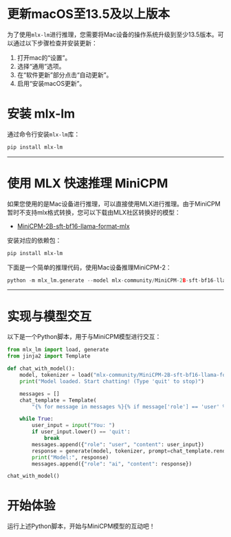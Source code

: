 
# 更新macOS至13.5及以上版本

为了使用`mlx-lm`进行推理，您需要将Mac设备的操作系统升级到至少13.5版本。可以通过以下步骤检查并安装更新：

1. 打开mac的“设置”。
2. 选择“通用”选项。
3. 在“软件更新”部分点击“自动更新”。
4. 启用“安装macOS更新”。

# 安装 mlx-lm

通过命令行安装`mlx-lm`库：

```sh
pip install mlx-lm
```

---

# 使用 MLX 快速推理 MiniCPM

如果您使用的是Mac设备进行推理，可以直接使用MLX进行推理。由于MiniCPM暂时不支持mlx格式转换，您可以下载由MLX社区转换好的模型：

- [MiniCPM-2B-sft-bf16-llama-format-mlx](https://huggingface.co/mlx-community/MiniCPM-2B-sft-bf16-llama-format-mlx)

安装对应的依赖包：

```bash
pip install mlx-lm
```

下面是一个简单的推理代码，使用Mac设备推理MiniCPM-2：

```python
python -m mlx_lm.generate --model mlx-community/MiniCPM-2B-sft-bf16-llama-format-mlx --prompt "hello, tell me a joke." --trust-remote-code
```

---

# 实现与模型交互

以下是一个Python脚本，用于与MiniCPM模型进行交互：

```python
from mlx_lm import load, generate
from jinja2 import Template

def chat_with_model():
    model, tokenizer = load("mlx-community/MiniCPM-2B-sft-bf16-llama-format-mlx")
    print("Model loaded. Start chatting! (Type 'quit' to stop)")

    messages = []
    chat_template = Template(
        "{% for message in messages %}{% if message['role'] == 'user' %}{{'<用户>' + message['content'].strip() + '<AI>'}}{% else %}{{message['content'].strip()}}{% endif %}{% endfor %}")

    while True:
        user_input = input("You: ")
        if user_input.lower() == 'quit':
            break
        messages.append({"role": "user", "content": user_input})
        response = generate(model, tokenizer, prompt=chat_template.render(messages=messages), verbose=True)
        print("Model:", response)
        messages.append({"role": "ai", "content": response})

chat_with_model()
```

# 开始体验

运行上述Python脚本，开始与MiniCPM模型的互动吧！